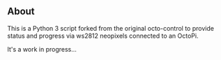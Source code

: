 ## About

This is a Python 3 script forked from the original octo-control to provide status and progress via ws2812 neopixels connected to an OctoPi.

It's a work in progress...


